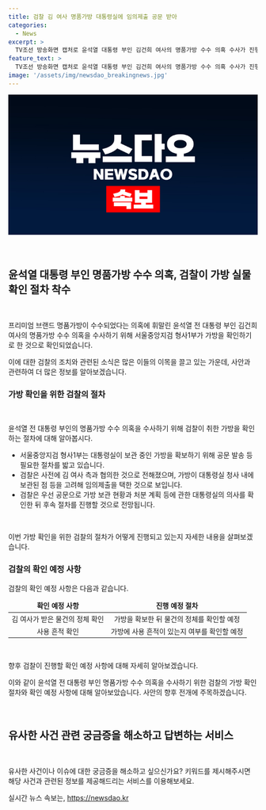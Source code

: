 ```yaml
---
title: 검찰 김 여사 명품가방 대통령실에 임의제출 공문 받아
categories:
  - News
excerpt: >
  TV조선 방송화면 캡처로 윤석열 대통령 부인 김건희 여사의 명품가방 수수 의혹 수사가 진행 중이다. 서울중앙지검 형사1부가 대통령실 보관 가방을 확보하기 위해 절차에 착수했으며, 사전에 여사측과 협의한 것으로 전해졌다. 검찰은 가방을 확보한 뒤, 최재영 목사가 전달한 물건의 사용 여부 등을 확인할 방침이다. 클릭해서 자세한 내용을 읽어보자!
feature_text: >
  TV조선 방송화면 캡처로 윤석열 대통령 부인 김건희 여사의 명품가방 수수 의혹 수사가 진행 중이다. 서울중앙지검 형사1부가 대통령실 보관 가방을 확보하기 위해 절차에 착수했으며, 사전에 여사측과 협의한 것으로 전해졌다. 검찰은 가방을 확보한 뒤, 최재영 목사가 전달한 물건의 사용 여부 등을 확인할 방침이다. 클릭해서 자세한 내용을 읽어보자!
image: '/assets/img/newsdao_breakingnews.jpg'
---
```


<p><img src="/assets/img/newsdao_breakingnews.jpg" alt="ranknews 속보" /></p>

<p data-ke-size="size16">&nbsp;</p>

<h2 data-ke-size="size26">윤석열 대통령 부인 명품가방 수수 의혹, 검찰이 가방 실물 확인 절차 착수</h2>

<p data-ke-size="size16">&nbsp;</p>

<p>프리미엄 브랜드 명품가방이 수수되었다는 의혹에 휘말린 윤석열 전 대통령 부인 김건희 여사의 명품가방 수수 의혹을 수사하기 위해 서울중앙지검 형사1부가 가방을 확인하기로 한 것으로 확인되었습니다. </p>

<p>이에 대한 검찰의 조치와 관련된 소식은 많은 이들의 이목을 끌고 있는 가운데, 사안과 관련하여 더 많은 정보를 알아보겠습니다.</p>

<h3>가방 확인을 위한 검찰의 절차</h3>

<p data-ke-size="size16">&nbsp;</p>

<p>윤석열 전 대통령 부인의 명품가방 수수 의혹을 수사하기 위해 검찰이 취한 가방을 확인하는 절차에 대해 알아봅시다.</p>

<ul>
<li>서울중앙지검 형사1부는 대통령실이 보관 중인 가방을 확보하기 위해 공문 발송 등 필요한 절차를 밟고 있습니다.</li>
<li>검찰은 사전에 김 여사 측과 협의한 것으로 전해졌으며, 가방이 대통령실 청사 내에 보관된 점 등을 고려해 임의제출을 택한 것으로 보입니다.</li>
<li>검찰은 우선 공문으로 가방 보관 현황과 처분 계획 등에 관한 대통령실의 의사를 확인한 뒤 후속 절차를 진행할 것으로 전망됩니다.</li>
</ul>

<p data-ke-size="size16">&nbsp;</p>

<p>이번 가방 확인을 위한 검찰의 절차가 어떻게 진행되고 있는지 자세한 내용을 살펴보겠습니다.</p>

<h3>검찰의 확인 예정 사항</h3>

<p>검찰의 확인 예정 사항은 다음과 같습니다.</p>

<table>
<thead>
<tr>
<td style="text-align: center; height: 17px;"><b>확인 예정 사항</b></td>
<td style="text-align: center; height: 17px;"><b>진행 예정 절차</b></td>
</tr>
</thead>
<tbody>
<tr>
<td style="text-align: center; height: 17px;">김 여사가 받은 물건의 정체 확인</td>
<td style="text-align: center; height: 17px;">가방을 확보한 뒤 물건의 정체를 확인할 예정</td>
</tr>
<tr>
<td style="text-align: center; height: 17px;">사용 흔적 확인</td>
<td style="text-align: center; height: 17px;">가방에 사용 흔적이 있는지 여부를 확인할 예정</td>
</tr>
</tbody>
</table>

<p data-ke-size="size16">&nbsp;</p>

<p>향후 검찰이 진행할 확인 예정 사항에 대해 자세히 알아보겠습니다.</p>

<p>이와 같이 윤석열 전 대통령 부인 명품가방 수수 의혹을 수사하기 위한 검찰의 가방 확인 절차와 확인 예정 사항에 대해 알아보았습니다. 사안의 향후 전개에 주목하겠습니다.</p>

<p data-ke-size="size16">&nbsp;</p>

<h2 data-ke-size="size26">유사한 사건 관련 궁금증을 해소하고 답변하는 서비스</h2>

<p data-ke-size="size16">&nbsp;</p>

<p>유사한 사건이나 이슈에 대한 궁금증을 해소하고 싶으신가요? 키워드를 제시해주시면 해당 사건과 관련된 정보를 제공해드리는 서비스를 이용해보세요.</p>
실시간 뉴스 속보는, <a href="https://newsdao.kr" rel="dofollow">https://newsdao.kr</a>


